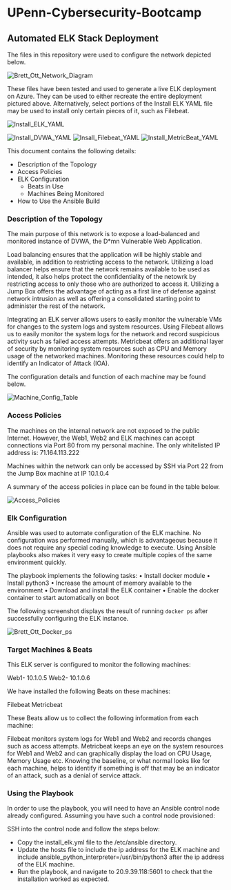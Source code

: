 # UPenn-Cybersecurity-Bootcamp
## Automated ELK Stack Deployment

The files in this repository were used to configure the network depicted below.





![Brett_Ott_Network_Diagram](https://user-images.githubusercontent.com/106977984/179813221-050d5e04-a30f-420c-ae46-0096b1ed1d60.PNG)

  
  These files have been tested and used to generate a live ELK deployment on Azure. They can be used to either recreate the entire deployment pictured above. Alternatively, select portions of the Install ELK YAML file may be used to install only certain pieces of it, such as Filebeat.
  
  ![Install_ELK_YAML](https://user-images.githubusercontent.com/106977984/179809975-35aa2c5b-3b9f-4cce-83f5-f71c90f9aac3.png)
  
![Install_DVWA_YAML](https://user-images.githubusercontent.com/106977984/179812398-fa5d6ee2-e773-4d03-ba7c-50d6ab419448.png)
![Insall_Filebeat_YAML](https://user-images.githubusercontent.com/106977984/179812421-64c8a57e-882f-4cb8-9189-793eceaf1cf8.png)
![Install_MetricBeat_YAML](https://user-images.githubusercontent.com/106977984/179812437-3357f398-1a94-469b-a7de-f09b9b61bbd8.png)


This document contains the following details:
- Description of the Topology
- Access Policies
- ELK Configuration
  - Beats in Use
  - Machines Being Monitored
- How to Use the Ansible Build


### Description of the Topology

The main purpose of this network is to expose a load-balanced and monitored instance of DVWA, the D*mn Vulnerable Web Application.

Load balancing ensures that the application will be highly stable and available, in addition to restricting access to the network. Utilizing a load balancer helps ensure that the network remains available to be used as intended, it also helps protect the confidentiality of the netowrk by restricting access to only those who are authorized to access it. Utilizing a Jump Box offers the advantage of acting as a first line of defense against network intrusion as well as offering a consolidated starting point to administer the rest of the network.


Integrating an ELK server allows users to easily monitor the vulnerable VMs for changes to the system logs and system resources. Using Filebeat allows us to easily monitor the system logs for the network and record suspicious activity such as failed access attempts.  Metricbeat offers an additional layer of security by monitoring system resources such as CPU and Memory usage of the networked machines. Monitoring these resources could help to identify an Indicator of Attack (IOA).


The configuration details and function of each machine may be found below.

![Machine_Config_Table](https://user-images.githubusercontent.com/106977984/179812762-0809812e-1072-4c84-a35d-48cc37fdbb8d.png)

### Access Policies

The machines on the internal network are not exposed to the public Internet. However, the Web1, Web2 and ELK machines can accept connections via Port 80 from my personal machine. The only whitelisted IP address is:  71.164.113.222

Machines within the network can only be accessed by SSH via Port 22 from the Jump Box machine at IP 10.1.0.4


A summary of the access policies in place can be found in the table below.

![Access_Policies](https://user-images.githubusercontent.com/106977984/179812811-87f96561-4fe0-4817-96f7-a2d0e270cdb7.png)

### Elk Configuration

Ansible was used to automate configuration of the ELK machine. No configuration was performed manually, which is advantageous because it does not require any special coding knowledge to execute. Using Ansible playbooks also makes it very easy to create multiple copies of the same environment quickly. 

The playbook implements the following tasks:
•	Install docker module
•	Install python3
•	Increase the amount of memory available to the environment
•	Download and install the ELK container
•	Enable the docker container to start automatically on boot


The following screenshot displays the result of running `docker ps` after successfully configuring the ELK instance.

![Brett_Ott_Docker_ps](https://user-images.githubusercontent.com/106977984/179813397-1f3c49a5-f2b1-412a-a00c-8c8301ea3ee1.png)

### Target Machines & Beats
This ELK server is configured to monitor the following machines:

Web1-  10.1.0.5
Web2- 10.1.0.6


We have installed the following Beats on these machines:

Filebeat
Metricbeat

These Beats allow us to collect the following information from each machine:

Filebeat monitors system logs for Web1 and Web2 and records changes such as access attempts. Metricbeat keeps an eye on the system resources for Web1 and Web2 and can graphically display the load on CPU Usage, Memory Usage etc. Knowing the baseline, or what normal looks like for each machine, helps to identify if something is off that may be an indicator of an attack, such as a denial of service attack.


### Using the Playbook
In order to use the playbook, you will need to have an Ansible control node already configured. Assuming you have such a control node provisioned: 

SSH into the control node and follow the steps below:
- Copy the install_elk.yml file to the /etc/ansible directory.
- Update the hosts file to include the ip address for the ELK machine and include ansible_python_interpreter=/usr/bin/python3 after the ip address of the ELK machine.
- Run the playbook, and navigate to 20.9.39.118:5601  to check that the installation worked as expected.








